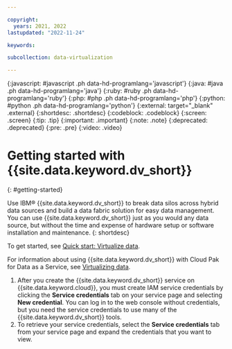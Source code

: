 ```yaml
---

copyright:
  years: 2021, 2022
lastupdated: "2022-11-24"

keywords: 

subcollection: data-virtualization

---
```


{:javascript: #javascript .ph data-hd-programlang='javascript'}
{:java: #java .ph data-hd-programlang='java'}
{:ruby: #ruby .ph data-hd-programlang='ruby'}
{:php: #php .ph data-hd-programlang='php'}
{:python: #python .ph data-hd-programlang='python'}
{:external: target="_blank" .external}
{:shortdesc: .shortdesc}
{:codeblock: .codeblock}
{:screen: .screen}
{:tip: .tip}
{:important: .important}
{:note: .note}
{:deprecated: .deprecated}
{:pre: .pre}
{:video: .video}

# Getting started with {{site.data.keyword.dv_short}}
{: #getting-started}

Use IBM® {{site.data.keyword.dv_short}} to break data silos across hybrid data sources and build a data fabric solution for easy data management. You can use {{site.data.keyword.dv_short}} just as you would any data source, but without the time and expense of hardware setup or software installation and maintenance.
{: shortdesc}

To get started, see [Quick start: Virtualize data](https://dataplatform.cloud.ibm.com/docs/content/dvaas/virtualizing_data.html).

For information about using {{site.data.keyword.dv_short}} with Cloud Pak for Data as a Service, see [Virtualizing data](https://dataplatform.cloud.ibm.com/docs/content/wsj/getting-started/get-started-virtualize.html).

1. After you create the {{site.data.keyword.dv_short}} service on {{site.data.keyword.cloud}}, you must create IAM service credentials by clicking the **Service credentials** tab on your service page and selecting **New credential**. 
You can log in to the web console without credentials, but you need the service credentials to use many of the {{site.data.keyword.dv_short}} tools. 
2. To retrieve your service credentials, select the **Service credentials** tab from your service page and expand the credentials that you want to view.
